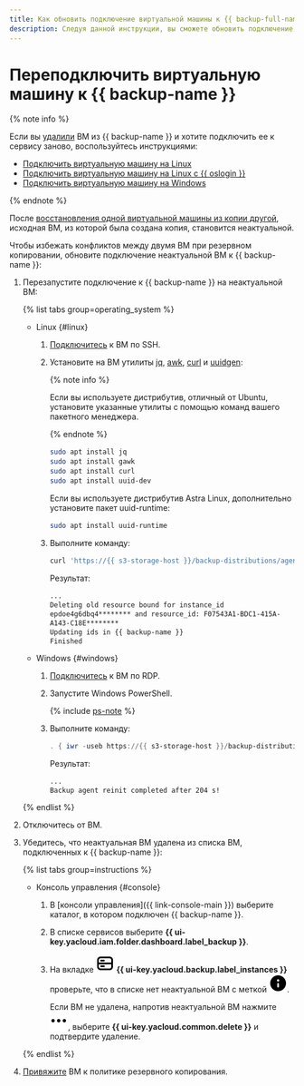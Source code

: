 ```yaml
---
title: Как обновить подключение виртуальной машины к {{ backup-full-name }}
description: Следуя данной инструкции, вы сможете обновить подключение виртуальной машины к {{ backup-name }}.
---
```


# Переподключить виртуальную машину к {{ backup-name }}

{% note info %}

Если вы [удалили](delete-vm.md) ВМ из {{ backup-name }} и хотите подключить ее к сервису заново, воспользуйтесь инструкциями:

* [Подключить виртуальную машину на Linux](connect-vm-linux.md)
* [Подключить виртуальную машину на Linux с {{ oslogin }}](connect-vm-oslogin-linux.md)
* [Подключить виртуальную машину на Windows](connect-vm-windows.md)

{% endnote %}

После [восстановления одной виртуальной машины из копии другой](./backup-vm/non-native-recovery.md), исходная ВМ, из которой была создана копия, становится неактуальной.

Чтобы избежать конфликтов между двумя ВМ при резервном копировании, обновите подключение неактуальной ВМ к {{ backup-name }}:

1. Перезапустите подключение к {{ backup-name }} на неактуальной ВМ:

    {% list tabs group=operating_system %}

    - Linux {#linux}

      1. [Подключитесь](../../compute/operations/vm-connect/ssh.md#vm-connect) к ВМ по SSH.
      1. Установите на ВМ утилиты [jq](https://jqlang.github.io/jq/), [awk](http://awklang.org/), [curl](https://curl.se/) и [uuidgen](https://uuidgen.org/):

          {% note info %}

          Если вы используете дистрибутив, отличный от Ubuntu, установите указанные утилиты с помощью команд вашего пакетного менеджера.

          {% endnote %}

          ```bash
          sudo apt install jq
          sudo apt install gawk
          sudo apt install curl
          sudo apt install uuid-dev
          ```

          Если вы используете дистрибутив Astra Linux, дополнительно установите пакет uuid-runtime:

          ```bash
          sudo apt install uuid-runtime
          ```

      1. Выполните команду:

          ```bash
          curl 'https://{{ s3-storage-host }}/backup-distributions/agent_reinit.sh' | sudo bash
          ```

          Результат:

          ```text
          ...
          Deleting old resource bound for instance_id epdoe4g6dbq4******** and resource_id: F07543A1-BDC1-415A-A143-C18E********
          Updating ids in {{ backup-name }}
          Finished
          ```

    - Windows {#windows}

      1. [Подключитесь](../../compute/operations/vm-connect/rdp.md) к ВМ по RDP.
      1. Запустите Windows PowerShell.

          {% include [ps-note](../../_includes/backup/ps-note.md) %}

      1. Выполните команду:

          ```powershell
          . { iwr -useb https://{{ s3-storage-host }}/backup-distributions/agent_reinit.ps1 } | iex
          ```

          Результат:

          ```text
          ...
          Backup agent reinit completed after 204 s!
          ```

    {% endlist %}

1. Отключитесь от ВМ.
1. Убедитесь, что неактуальная ВМ удалена из списка ВМ, подключенных к {{ backup-name }}:

    {% list tabs group=instructions %}

    - Консоль управления {#console}

      1. В [консоли управления]({{ link-console-main }}) выберите каталог, в котором подключен {{ backup-name }}.
      1. В списке сервисов выберите **{{ ui-key.yacloud.iam.folder.dashboard.label_backup }}**.
      1. На вкладке ![machines](../../_assets/console-icons/server.svg) **{{ ui-key.yacloud.backup.label_instances }}** проверьте, что в списке нет неактуальной ВМ с меткой ![irrelevant](../../_assets/console-icons/circle-info-fill.svg).

          Если ВМ не удалена, напротив неактуальной ВМ нажмите ![image](../../_assets/console-icons/ellipsis.svg), выберите **{{ ui-key.yacloud.common.delete }}** и подтвердите удаление.

    {% endlist %}

1. [Привяжите](./policy-vm/attach-and-detach-vm.md) ВМ к политике резервного копирования.

